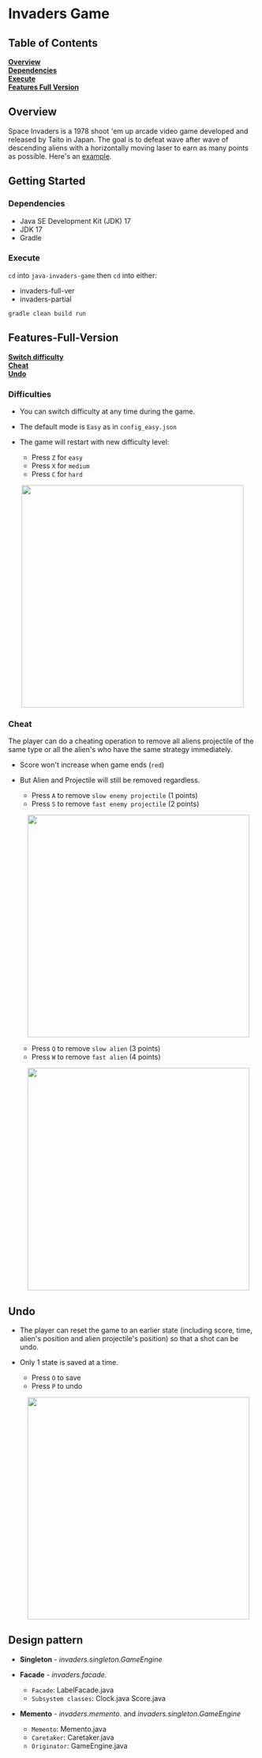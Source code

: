 # Invaders Game

## Table of Contents
**[Overview](#Overview)**<br>
**[Dependencies](#Dependencies)**<br>
**[Execute](#Execute)**<br>
**[Features Full Version](#Features-Full-Version)**<br>

## Overview
Space Invaders is a 1978 shoot 'em up arcade video game developed and released by Taito in Japan. The goal is to defeat wave after wave of descending aliens with a horizontally moving laser to earn as many points as possible. Here's an [example](https://www.youtube.com/watch?v=uGjgxwiemms).

## Getting Started

### Dependencies

* Java SE Development Kit (JDK) 17
* JDK 17
* Gradle

### Execute

`cd` into `java-invaders-game` then `cd` into either:

* invaders-full-ver
* invaders-partial

```
gradle clean build run
```

## Features-Full-Version
**[Switch difficulty](#Difficulties)**<br>
**[Cheat](#Cheat)**<br>
**[Undo](#Undo)**<br>

### Difficulties

* You can switch difficulty at any time during the game.
* The default mode is `Easy` as in `config_easy.json`

* The game will restart with new difficulty level:

  * Press `Z` for `easy`
  * Press `X` for `medium`
  * Press `C` for `hard`

<p align='center'>
  <img align='center' src='readme-resources/switch-difficulty.gif' width='450'/>
</p>

### Cheat

The player can do a cheating operation to remove all aliens projectile of the same type or all the alien's who have the same strategy immediately. 

* Score won't increase when game ends (`red`)
* But Alien and Projectile will still be removed regardless.

  * Press `A` to remove `slow enemy projectile` (1 points)
  * Press `S` to remove `fast enemy projectile` (2 points)
  
  <p align='center'>
    <img align='center' src='readme-resources/cheat-projectile.gif' width='450'/>
  </p>

  * Press `Q` to remove `slow alien` (3 points)
  * Press `W` to remove `fast alien` (4 points)

  <p align='center'>
    <img align='center' src='readme-resources/cheat-alien.gif' width='450'/>
  </p>

## Undo

* The player can reset the game to an earlier state (including score, time, alien's position and alien projectile's position) so that a shot can be undo.
* Only 1 state is saved at a time.

  * Press `O` to save
  * Press `P` to undo

  <p align='center'>
    <img align='center' src='readme-resources/undo.gif' width='450'/>
  </p>

## Design pattern

* **Singleton** - *invaders.singleton.GameEngine*

* **Facade** - *invaders.facade.*

  * `Facade`:             LabelFacade.java
  * `Subsystem classes`:  Clock.java
                         Score.java

* **Memento** - *invaders.memento.* and *invaders.singleton.GameEngine*

  * `Memento`:            Memento.java
  * `Caretaker`:          Caretaker.java
  * `Originator`:         GameEngine.java
